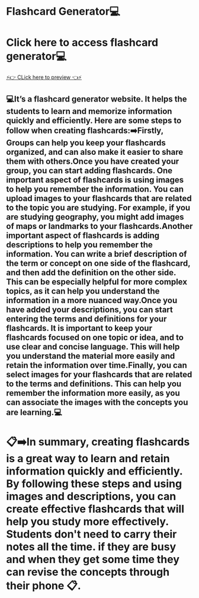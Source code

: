 # Flashcard Generator💻

# Click here to access flashcard generator💻
<a href="https://almabetter-get-youtube-subscriber.vercel.app/">⚡👉 CLick here to preview 👈⚡</a>

<h2>💻It’s a flashcard generator website. It helps the students to learn and memorize information quickly and efficiently. Here are some steps to follow when creating flashcards:➡️Firstly, Groups can help you keep your flashcards organized, and can also make it easier to share them with others.Once you have created your group, you can start adding flashcards. One important aspect of flashcards is using images to help you remember the information. You can upload images to your flashcards that are related to the topic you are studying. For example, if you are studying geography, you might add images of maps or landmarks to your flashcards.Another important aspect of flashcards is adding descriptions to help you remember the information. You can write a brief description of the term or concept on one side of the flashcard, and then add the definition on the other side. This can be especially helpful for more complex topics, as it can help you understand the information in a more nuanced way.Once you have added your descriptions, you can start entering the terms and definitions for your flashcards. It is important to keep your flashcards focused on one topic or idea, and to use clear and concise language. This will help you understand the material more easily and retain the information over time.Finally, you can select images for your flashcards that are related to the terms and definitions. This can help you remember the information more easily, as you can associate the images with the concepts you are learning.💻
</h2>


# 📋➡️In summary, creating flashcards is a great way to learn and retain information quickly and efficiently. By following these steps and using images and descriptions, you can create effective flashcards that will help you study more effectively. Students don't need to carry their notes all the time. if they are busy and when they get some time they can revise the concepts through their phone 📋.





